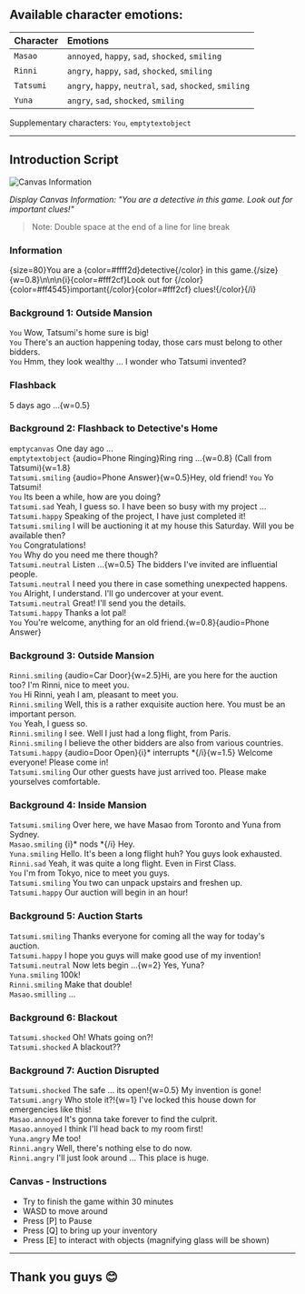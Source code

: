 ## Available character emotions:
| Character | Emotions |
| :-------- | :------- |
| ```Masao``` | ```annoyed```, ```happy```, ```sad```, ```shocked```, ```smiling``` |
| ```Rinni``` | ```angry```, ```happy```, ```sad```, ```shocked```, ```smiling``` |
| ```Tatsumi``` | ```angry```, ```happy```, ```neutral```, ```sad```, ```shocked```, ```smiling``` |
| ```Yuna``` | ```angry```, ```sad```, ```shocked```, ```smiling``` |

Supplementary characters: ```You```, ```emptytextobject```

---

## Introduction Script

![Canvas Information](https://github.com/leephilipx/visualnovel/blob/master/informationCanvas.png)

*Display Canvas Information: "You are a detective in this game. Look out for important clues!"*
> Note: Double space at the end of a line for line break

### Information
{size=80}You are a {color=#ffff2d}detective{/color} in this game.{/size}{w=0.8}\n\n\n{i}{color=#fff2cf}Look out for {/color}{color=#ff4545}important{/color}{color=#fff2cf} clues!{/color}{/i}  

### Background 1: Outside Mansion
```You``` Wow, Tatsumi's home sure is big!  
```You``` There's an auction happening today, those cars must belong to other bidders.  
```You``` Hmm, they look wealthy ... I wonder who Tatsumi invented?

### Flashback
5 days ago ...{w=0.5}  

### Background 2: Flashback to Detective's Home
```emptycanvas``` One day ago ...  
```emptytextobject``` {audio=Phone Ringing}Ring ring ...{w=0.8} (Call from Tatsumi){w=1.8}  
```Tatsumi.smiling``` {audio=Phone Answer}{w=0.5}Hey, old friend!
```You``` Yo Tatsumi!  
```You``` Its been a while, how are you doing?  
```Tatsumi.sad``` Yeah, I guess so. I have been so busy with my project ...  
```Tatsumi.happy``` Speaking of the project, I have just completed it!  
```Tatsumi.smiling``` I will be auctioning it at my house this Saturday. Will you be available then?  
```You``` Congratulations!  
```You``` Why do you need me there though?  
```Tatsumi.neutral``` Listen ...{w=0.5} The bidders I've invited are influential people.  
```Tatsumi.neutral``` I need you there in case something unexpected happens.  
```You``` Alright, I understand. I'll go undercover at your event.  
```Tatsumi.neutral``` Great! I'll send you the details.  
```Tatsumi.happy``` Thanks a lot pal!  
```You``` You're welcome, anything for an old friend.{w=0.8}{audio=Phone Answer}  

### Background 3: Outside Mansion
```Rinni.smiling``` {audio=Car Door}{w=2.5}Hi, are you here for the auction too? I'm Rinni, nice to meet you.  
```You``` Hi Rinni, yeah I am, pleasant to meet you.  
```Rinni.smiling``` Well, this is a rather exquisite auction here. You must be an important person.  
```You``` Yeah, I guess so.  
```Rinni.smiling``` I see. Well I just had a long flight, from Paris.  
```Rinni.smiling``` I believe the other bidders are also from various countries.  
```Tatsumi.happy``` {audio=Door Open}{i}* interrupts *{/i}{w=1.5}  Welcome everyone! Please come in!  
```Tatsumi.smiling``` Our other guests have just arrived too. Please make yourselves comfortable.  

### Background 4: Inside Mansion
```Tatsumi.smiling``` Over here, we have Masao from Toronto and Yuna from Sydney.  
```Masao.smiling```  {i}* nods *{/i} Hey.  
```Yuna.smiling```  Hello. It's been a long flight huh? You guys look exhausted.  
```Rinni.sad``` Yeah, it was quite a long flight. Even in First Class.  
```You``` I'm from Tokyo, nice to meet you guys.  
```Tatsumi.smiling``` You two can unpack upstairs and freshen up.  
```Tatsumi.happy``` Our auction will begin in an hour!  

### Background 5: Auction Starts
```Tatsumi.smiling``` Thanks everyone for coming all the way for today's auction.  
```Tatsumi.happy``` I hope you guys will make good use of my invention!  
```Tatsumi.neutral``` Now lets begin ...{w=2} Yes, Yuna?  
```Yuna.smiling``` 100k!  
```Rinni.smiling``` Make that double!  
```Masao.smilling``` ...  

### Background 6: Blackout
```Tatsumi.shocked``` Oh! Whats going on?!  
```Tatsumi.shocked``` A blackout??  

### Background 7: Auction Disrupted
```Tatsumi.shocked``` The safe ... its open!{w=0.5} My invention is gone!  
```Tatsumi.angry``` Who stole it?!{w=1} I've locked this house down for emergencies like this!  
```Masao.annoyed``` It's gonna take forever to find the culprit.  
```Masao.annoyed``` I think I'll head back to my room first!  
```Yuna.angry``` Me too!  
```Rinni.angry``` Well, there's nothing else to do now.  
```Rinni.angry``` I'll just look around ... This place is huge.  

### Canvas - Instructions
- Try to finish the game within 30 minutes
- WASD to move around
- Press [P] to Pause
- Press [Q] to bring up your inventory
- Press [E] to interact with objects (magnifying glass will be shown)

---

## Thank you guys 😊
